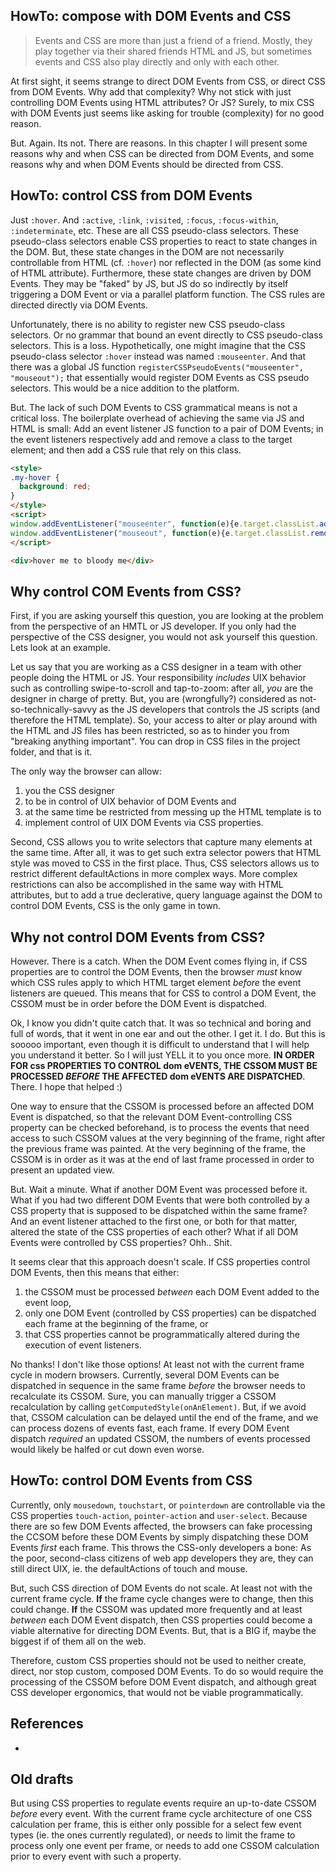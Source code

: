 ## HowTo: compose with DOM Events and CSS

> Events and CSS are more than just a friend of a friend. Mostly, they play together via their shared friends HTML and JS, but sometimes events and CSS also play directly and only with each other. 

At first sight, it seems strange to direct DOM Events from CSS, or direct CSS from DOM Events. 
Why add that complexity? Why not stick with just controlling DOM Events using HTML attributes? Or JS?
Surely, to mix CSS with DOM Events just seems like asking for trouble (complexity) for no good reason.

But. Again. Its not. There are reasons. In this chapter I will present some reasons why and when CSS 
can be directed from DOM Events, and some reasons why and when DOM Events should be directed from CSS.

## HowTo: control CSS from DOM Events

Just `:hover`. And `:active`, `:link`, `:visited`, `:focus`, `:focus-within`, `:indeterminate`, etc.
These are all CSS pseudo-class selectors. These pseudo-class selectors enable CSS properties to 
react to state changes in the DOM. But, these state changes in the DOM are not necessarily controllable
from HTML (cf. `:hover`) nor reflected in the DOM (as some kind of HTML attribute). 
Furthermore, these state changes are driven by DOM Events. They may be "faked" by JS, but 
JS do so indirectly by itself triggering a DOM Event or via a parallel platform function.
The CSS rules are directed directly via DOM Events.

Unfortunately, there is no ability to register new CSS pseudo-class selectors.
Or no grammar that bound an event directly to CSS pseudo-class selectors. This is a loss.
Hypothetically, one might imagine that the CSS pseudo-class selector `:hover` instead was named 
`:mouseenter`. And that there was a global JS function 
`registerCSSPseudoEvents("mouseenter", "mouseout");` that essentially would register DOM Events
as CSS pseudo selectors. This would be a nice addition to the platform. 

But. The lack of such DOM Events to CSS grammatical means is not a critical loss. 
The boilerplate overhead of achieving the same via JS and HTML is small: Add an event listener 
JS function to a pair of DOM Events; in the event listeners respectively add and remove a class 
to the target element; and then add a CSS rule that rely on this class.

```html
<style>
.my-hover {
  background: red;
}
</style>
<script>
window.addEventListener("mouseenter", function(e){e.target.classList.add("my-hover")});
window.addEventListener("mouseout", function(e){e.target.classList.remove("my-hover")});
</script>

<div>hover me to bloody me</div>
```

## Why control COM Events from CSS?

First, if you are asking yourself this question, you are looking at the problem from the perspective 
of an HMTL or JS developer. If you only had the perspective of the CSS designer, you would not ask 
yourself this question. Lets look at an example. 

Let us say that you are working as a CSS designer in a team
with other people doing the HTML or JS. Your responsibility *includes* UIX behavior such as controlling
swipe-to-scroll and tap-to-zoom: after all, *you* are the designer in charge of pretty. 
But, you are (wrongfully?) considered as not-so-technically-savvy as the JS developers that controls 
the JS scripts (and therefore the HTML template). So, your access to alter or play around with the HTML
and JS files has been restricted, so as to hinder you from "breaking anything important". You can drop 
in CSS files in the project folder, and that is it. 

The only way the browser can allow:
1. you the CSS designer 
2. to be in control of UIX behavior of DOM Events and 
3. at the same time be restricted from messing up the HTML template is to 
4. implement control of UIX DOM Events via CSS properties.                                   
                                                  
Second, CSS allows you to write selectors that capture many elements at the same time. 
After all, it was to get such extra selector powers that HTML style was moved to CSS in the first place.
Thus, CSS selectors allows us to restrict different defaultActions in more complex ways.
More complex restrictions can also be accomplished in the same way with HTML attributes, but 
to add a true declerative, query language against the DOM to control DOM Events, CSS is the only game 
in town. 

## Why not control DOM Events from CSS?

However. There is a catch. When the DOM Event comes flying in, if CSS properties are to control
the DOM Events, then the browser *must* know which CSS rules apply to which HTML target element 
*before* the event listeners are queued. This means that for CSS to control a DOM Event, the 
CSSOM must be in order before the DOM Event is dispatched.

Ok, I know you didn't quite catch that. It was so technical and boring and full of words, that it went
in one ear and out the other. I get it. I do. But this is sooooo important, even though it is difficult
to understand that I will help you understand it better. So I will just YELL it to you once more.
**IN ORDER FOR css PROPERTIES TO CONTROL dom eVENTS, THE CSSOM MUST BE PROCESSED *BEFORE* THE AFFECTED
dom eVENTS ARE DISPATCHED**. There. I hope that helped :)

One way to ensure that the CSSOM is processed before an affected DOM Event is dispatched, 
so that the relevant DOM Event-controlling CSS property can be checked beforehand, 
is to process the events that need access to such CSSOM values at the very beginning of the frame, 
right after the previous frame was painted. At the very beginning of the frame, 
the CSSOM is in order as it was at the end of last frame processed in order to present an updated view.

But. Wait a minute. What if another DOM Event was processed before it. What if you had two different DOM
Events that were both controlled by a CSS property that is supposed to be dispatched within the same frame?
And an event listener attached to the first one, or both for that matter, altered the state of the CSS
properties of each other? What if all DOM Events were controlled by CSS properties? Ohh.. Shit.

It seems clear that this approach doesn't scale. If CSS properties control DOM Events, then this means 
that either: 
1. the CSSOM must be processed *between* each DOM Event added to the event loop, 
2. only one DOM Event (controlled by CSS properties) can be dispatched each frame at the beginning
   of the frame, or
3. that CSS properties cannot be programmatically altered during the execution of event listeners.

No thanks! I don't like those options! At least not with the current frame cycle in modern browsers.
Currently, several DOM Events can be dispatched in sequence in the same frame *before* the browser needs 
to recalculate its CSSOM. Sure, you can manually trigger a CSSOM recalculation by calling 
`getComputedStyle(onAnElement)`. But, if we avoid that, CSSOM calculation can be delayed until the
end of the frame, and we can process dozens of events fast, each frame. If every DOM Event dispatch 
*required* an updated CSSOM, the numbers of events processed would likely be halfed or cut down even 
worse.

## HowTo: control DOM Events from CSS

Currently, only `mousedown`, `touchstart`, or `pointerdown` are controllable via the CSS properties 
`touch-action`, `pointer-action` and `user-select`. Because there are so few DOM Events affected, 
the browsers can fake processing the CCSOM before these DOM Events
by simply dispatching these DOM Events *first* each frame. This throws the CSS-only
developers a bone: As the poor, second-class citizens of web app developers they are, 
they can still direct UIX, ie. the defaultActions of touch and mouse.

But, such CSS direction of DOM Events do not scale. At least not with the current frame cycle.
**If** the frame cycle changes were to change, then this could change. 
**If** the CSSOM was updated more frequently and at least *between* each DOM Event dispatch, 
then CSS properties could become a viable alternative for directing DOM Events.
But, that is a BIG if, maybe the biggest if of them all on the web.

Therefore, custom CSS properties should not be used to neither create, direct, nor stop custom, composed 
DOM Events. To do so would require the processing of the CSSOM before DOM Event dispatch, and 
although great CSS developer ergonomics, that would not be viable programmatically.

## References

 * 

## Old drafts

But using CSS properties to regulate events require an up-to-date CSSOM *before* every event.
With the current frame cycle architecture of one CSS calculation per frame, this is either only possible
for a select few event types (ie. the ones currently regulated), or needs to limit the frame to process 
only one event per frame, or needs to add one CSSOM calculation prior to every event with such a property.
